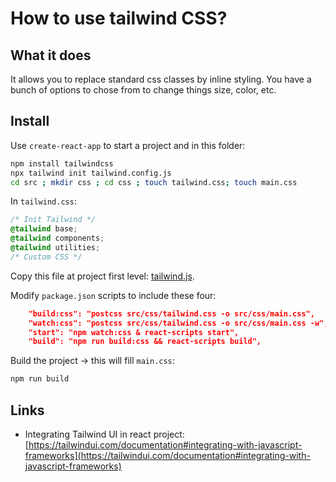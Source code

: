 # How to use tailwind CSS?

## What it does

It allows you to replace standard css classes by inline styling. You have a bunch of options to chose from to change things size, color, etc.

## Install

Use `create-react-app` to start a project and in this folder:

```bash
npm install tailwindcss
npx tailwind init tailwind.config.js
cd src ; mkdir css ; cd css ; touch tailwind.css; touch main.css
```

In `tailwind.css`:
```css
/* Init Tailwind */
@tailwind base;
@tailwind components;
@tailwind utilities;
/* Custom CSS */
```

Copy this file at project first level: [tailwind.js](./examples/tailwind.js).

Modify `package.json` scripts to include these four:
```json
    "build:css": "postcss src/css/tailwind.css -o src/css/main.css",
    "watch:css": "postcss src/css/tailwind.css -o src/css/main.css -w",
    "start": "npm watch:css & react-scripts start",
    "build": "npm run build:css && react-scripts build",
```

Build the project -> this will fill `main.css`:
```bash
npm run build
```

## Links

- Integrating Tailwind UI in react project: [https://tailwindui.com/documentation#integrating-with-javascript-frameworks](https://tailwindui.com/documentation#integrating-with-javascript-frameworks)